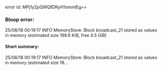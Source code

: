 error id: MPj1y2pQWQfDRyH1smmlEg==
### Bloop error:

25/06/18 00:19:17 INFO MemoryStore: Block broadcast_21 stored as values in memory (estimated size 198.6 KiB, free 4.5 GiB)
#### Short summary: 

25/06/18 00:19:17 INFO MemoryStore: Block broadcast_21 stored as values in memory (estimated size 19...